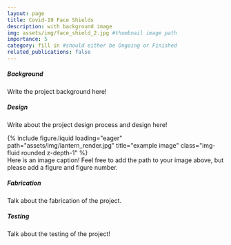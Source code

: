 ```yaml
---
layout: page
title: Covid-19 Face Shields
description: with background image 
img: assets/img/face_shield_2.jpg #thumbnail image path
importance: 5
category: fill in #should either be Ongoing or Finished
related_publications: false
---
```


<div class="row">
    <div class="col-12">
        <h5><strong>Background</strong></h5>
    </div>
</div>

Write the project background here!

<div class="row">
    <div class="col-12">
        <h5><strong>Design</strong></h5>
    </div>
</div>

Write about the project design process and design here!


<div class="row">
    <div class="col-sm mt-3 mt-md-0">
        {% include figure.liquid loading="eager" path="assets/img/lantern_render.jpg" title="example image" class="img-fluid rounded z-depth-1" %}
    </div>
</div>
<div class="caption">
    Here is an image caption! Feel free to add the path to your image above, but please add a figure and figure number.
</div>

<div class="row">
    <div class="col-12">
        <h5><strong>Fabrication</strong></h5>
    </div>
</div>

Talk about the fabrication of the project.

<div class="row">
    <div class="col-12">
        <h5><strong>Testing</strong></h5>
    </div>
</div>

Talk about the testing of the project!